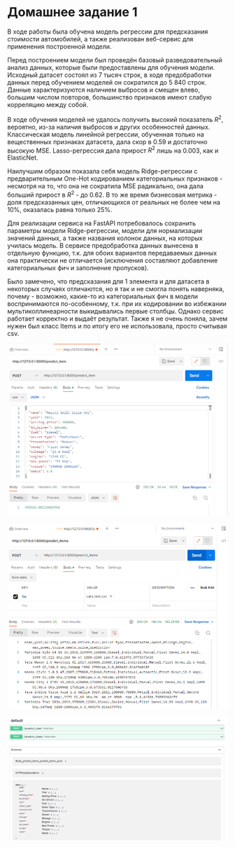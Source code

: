 # Домашнее задание 1

В ходе работы была обучена модель регрессии для предсказания стоимости автомобилей, а также реализован веб-сервис для применения построенной модели. 

Перед построением модели был проведён базовый разведовательный анализ данных, которые были предоставлены для обучения модели. Исходный датасет состоял из 7 тысяч строк, в ходе предобработки данных перед обучением моделей он сократился до 5 840 строк. Данные характеризуются наличием выбросов и смещен влево, большим числом повторов, большинство признаков имеют слабую корреляцию между собой.

В ходе обучения моделей не удалось получить высокий показатель $R^2$, вероятно, из-за наличия выбросов и других особенностей данных. Классическая модель линейной регрессии, обученная только на вещественных признаках датасета, дала скор в 0.59 и достаточно высокую MSE. Lasso-регрессия дала прирост $R^2$ лишь на 0.003, как и ElasticNet. 

Наилучшим образом показала себя модель Ridge-регрессии с предварительным One-Hot кодированием категориальных признаков - несмотря на то, что она не сократила MSE радикально, она дала больший прирост в $R^2$ - до 0.62. В то же время бизнесовая метрика - доля предсказанных цен, отличающихся от реальных не более чем на 10%, оказалась равна только 25%.

Для реализации сервиса на FastAPI потребовалось сохранить параметры модели Ridge-регрессии, модели для нормализации значений данных, а также названия колонок данных, на которых училась модель. В сервисе предобработка данных вынесена в отдельную функцию, т.к. для обоих вариантов передаваемых данных она практически не отличается (исключения составляют добавление категориальных фич и заполнение пропусков).

Было замечено, что предсказания для 1 элемента и для датасета в некоторых случаях отличаются, но я так и не смогла понять наверняка, почему - возможно, какие-то из категориальных фич в модели воспринимаются по-особенному, т.к. при их кодировании во избежании мультиколлинеарности выкидывались первые столбцы. Однако сервис работает корректно и выдаёт результат. Также я не очень поняла, зачем нужен был класс Items и по итогу его не использовала, просто считывая csv.

![alt text](image1.png "predict_item")

![alt text](image2.png "predict_items")

![alt text](image3.png "fastapi-docs")

